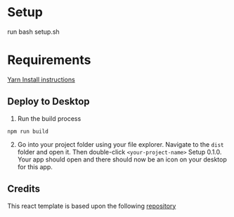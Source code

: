 # Setup
run bash setup.sh

# Requirements

[Yarn Install instructions](https://classic.yarnpkg.com/en/docs/install/)

## Deploy to Desktop
1. Run the build process
```
npm run build
```
2. Go into your project folder using your file explorer. Navigate to the `dist` folder and open it. Then double-click `<your-project-name>` Setup 0.1.0. Your app should open and there should now be an icon on your desktop for this app.

## Credits
This react template is based upon the following [repository](https://github.com/willjw3/react-electron)